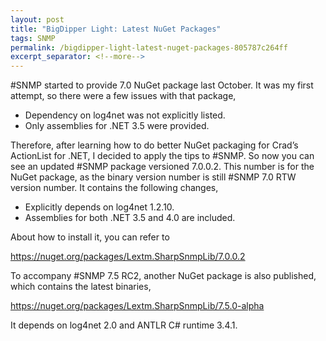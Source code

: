 ```yaml
---
layout: post
title: "BigDipper Light: Latest NuGet Packages"
tags: SNMP
permalink: /bigdipper-light-latest-nuget-packages-805787c264ff
excerpt_separator: <!--more-->
---
```

#SNMP started to provide 7.0 NuGet package last October. It was my first attempt, so there were a few issues with that package,

* Dependency on log4net was not explicitly listed.
* Only assemblies for .NET 3.5 were provided.
<!--more-->

Therefore, after learning how to do better NuGet packaging for Crad’s ActionList for .NET, I decided to apply the tips to #SNMP. So now you can see an updated #SNMP package versioned 7.0.0.2. This number is for the NuGet package, as the binary version number is still #SNMP 7.0 RTW version number. It contains the following changes,

* Explicitly depends on log4net 1.2.10.
* Assemblies for both .NET 3.5 and 4.0 are included.

About how to install it, you can refer to

https://nuget.org/packages/Lextm.SharpSnmpLib/7.0.0.2

To accompany #SNMP 7.5 RC2, another NuGet package is also published, which contains the latest binaries,

https://nuget.org/packages/Lextm.SharpSnmpLib/7.5.0-alpha

It depends on log4net 2.0 and ANTLR C# runtime 3.4.1.
